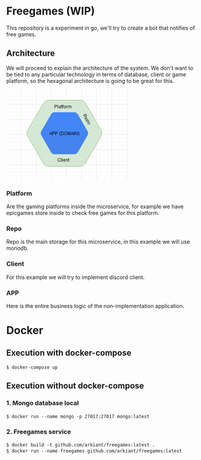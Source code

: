 # Freegames (WIP)

This repository is a experiment in go, we'll try to create a bot that notifies of free games.

## Architecture

We will proceed to explain the architecture of the system. We don't want to be tied to any particular technology in terms of database, client or game platform, so the hexagonal architecture is going to be great for this.

![architecture](./docs/architecture.png)

### Platform

Are the gaming platforms inside the microservice, for example we have epicgames store inside to check free games for this platform.

### Repo

Repo is the main storage for this microservice, in this example we will use monodb.

### Client

For this example we will try to implement discord client.

### APP

Here is the entire business logic of the non-implementation application.

# Docker

## Execution with docker-compose

```
$ docker-compose up
```

## Execution without docker-compose

### 1. Mongo database local

```
$ docker run --name mongo -p 27017:27017 mongo:latest
```

### 2. Freegames service

```
$ docker build -t github.com/arkiant/freegames:latest .
$ docker run --name freegames github.com/arkiant/freegames:latest
```
